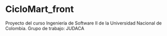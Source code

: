 # CicloMart_front
Proyecto del curso Ingeniería de Software II de la Universidad Nacional de Colombia. Grupo de trabajo: JUDACA

